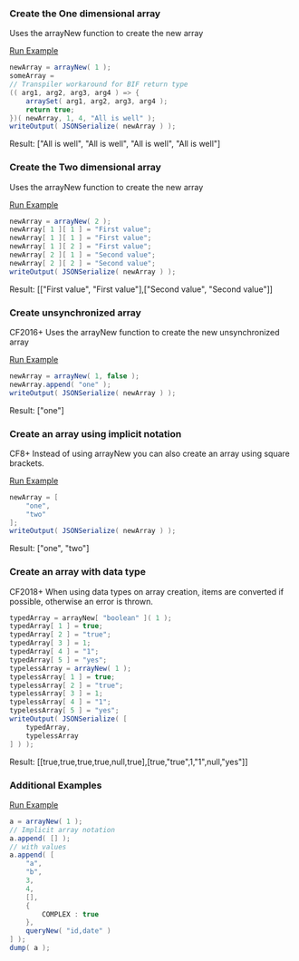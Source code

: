 ### Create the One dimensional array

Uses the arrayNew function to create the new array

<a href="https://try.boxlang.io/?code=eJx1jkELgkAUhM%2Furxg8KQhieRMDOwR1qIP9gYVesbSt8txlsei%2Ft4rRqcvM4c18bwz5hlmOqCEnP5JPUCCtxNA9aDmJPMeZpRl6pYnhO75L7py54NoxtvsdmKxjAzv2JJIkoG5FNulq1vWsJVLUG7xENH9qyf4PViL6ItlRJd5pArNMzRAqZYa40RpqgCet46niWVk6Odu7QD60p2NLrKRWT%2FqVw4aQ%2FACv%2B0zp" target="_blank">Run Example</a>

```java
newArray = arrayNew( 1 );
someArray =
// Transpiler workaround for BIF return type
(( arg1, arg2, arg3, arg4 ) => {
	arraySet( arg1, arg2, arg3, arg4 );
	return true;
})( newArray, 1, 4, "All is well" );
writeOutput( JSONSerialize( newArray ) );

```

Result: ["All is well", "All is well", "All is well", "All is well"]

### Create the Two dimensional array

Uses the arrayNew function to create the new array

<a href="https://try.boxlang.io/?code=eJzLSy13LCpKrFSwVUgE0X6p5RoKRgqa1lx5UJloBUOFWDABVKPklllUXKJQlphTmqpElhoj%2FGqMkMwJTk3Oz0vBpcgIq6LyosySVP%2FSkoLSEg0Fr2B%2Fv%2BDUoszEnMyqVA0FmAEKmiD%2FAQDN5k2Q" target="_blank">Run Example</a>

```java
newArray = arrayNew( 2 );
newArray[ 1 ][ 1 ] = "First value";
newArray[ 1 ][ 1 ] = "First value";
newArray[ 1 ][ 2 ] = "First value";
newArray[ 2 ][ 1 ] = "Second value";
newArray[ 2 ][ 2 ] = "Second value";
writeOutput( JSONSerialize( newArray ) );

```

Result: [["First value", "First value"],["Second value", "Second value"]]

### Create unsynchronized array

CF2016+ Uses the arrayNew function to create the new unsynchronized array

<a href="https://try.boxlang.io/?code=eJzLSy13LCpKrFSwVUgE0X6p5RoKhjoKaYk5xakKmtZceVAFeokFBal5KRoKSvl5qUogmfKizJJU%2F9KSgtISDQWvYH%2B%2F4NSizMSczKpUDQWYLgVNkEoAs4AhBw%3D%3D" target="_blank">Run Example</a>

```java
newArray = arrayNew( 1, false );
newArray.append( "one" );
writeOutput( JSONSerialize( newArray ) );

```

Result: ["one"]

### Create an array using implicit notation

CF8+ Instead of using arrayNew you can also create an array using square brackets.

<a href="https://try.boxlang.io/?code=eJzLSy13LCpKrFSwVYhW4OJUys9LVdIB0iXl%2BUpcsdZc5UWZJan%2BpSUFpSUaCl7B%2Fn7BqUWZiTmZVakaCnkwvZoKmtZcAEruFrI%3D" target="_blank">Run Example</a>

```java
newArray = [ 
	"one",
	"two"
];
writeOutput( JSONSerialize( newArray ) );

```

Result: ["one", "two"]

### Create an array with data type

CF2018+ When using data types on array creation, items are converted if possible, otherwise an error is thrown.


```java
typedArray = arrayNew[ "boolean" ]( 1 );
typedArray[ 1 ] = true;
typedArray[ 2 ] = "true";
typedArray[ 3 ] = 1;
typedArray[ 4 ] = "1";
typedArray[ 5 ] = "yes";
typelessArray = arrayNew( 1 );
typelessArray[ 1 ] = true;
typelessArray[ 2 ] = "true";
typelessArray[ 3 ] = 1;
typelessArray[ 4 ] = "1";
typelessArray[ 5 ] = "yes";
writeOutput( JSONSerialize( [
	typedArray,
	typelessArray
] ) );

```

Result: [[true,true,true,true,null,true],[true,"true",1,"1",null,"yes"]]

### Additional Examples

<a href="https://try.boxlang.io/?code=eJxLVLBVSCwqSqz0Sy3XUDBU0LTm0tdX8MwtyMlMziyBSCnk5ZcklmTm53El6iUWFKTmpWgoRMdClZZnlmQolCXmlKYWI0tzcSolKukAySQQaQzEJkAcHQskqrk4OZ39fQN8XCMUrBRKikpTuThrgeKFpalFEGcoZabopCSWpCopaHKB7UkpzS3QUEgEMQGlfTAO" target="_blank">Run Example</a>

```java
a = arrayNew( 1 );
// Implicit array notation
a.append( [] );
// with values
a.append( [
	"a",
	"b",
	3,
	4,
	[],
	{
		COMPLEX : true
	},
	queryNew( "id,date" )
] );
dump( a );

```


